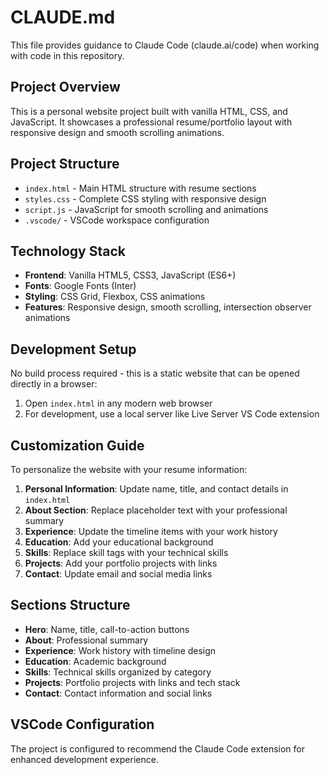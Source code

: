 # CLAUDE.md

This file provides guidance to Claude Code (claude.ai/code) when working with code in this repository.

## Project Overview

This is a personal website project built with vanilla HTML, CSS, and JavaScript. It showcases a professional resume/portfolio layout with responsive design and smooth scrolling animations.

## Project Structure

- `index.html` - Main HTML structure with resume sections
- `styles.css` - Complete CSS styling with responsive design
- `script.js` - JavaScript for smooth scrolling and animations
- `.vscode/` - VSCode workspace configuration

## Technology Stack

- **Frontend**: Vanilla HTML5, CSS3, JavaScript (ES6+)
- **Fonts**: Google Fonts (Inter)
- **Styling**: CSS Grid, Flexbox, CSS animations
- **Features**: Responsive design, smooth scrolling, intersection observer animations

## Development Setup

No build process required - this is a static website that can be opened directly in a browser:

1. Open `index.html` in any modern web browser
2. For development, use a local server like Live Server VS Code extension

## Customization Guide

To personalize the website with your resume information:

1. **Personal Information**: Update name, title, and contact details in `index.html`
2. **About Section**: Replace placeholder text with your professional summary
3. **Experience**: Update the timeline items with your work history
4. **Education**: Add your educational background
5. **Skills**: Replace skill tags with your technical skills
6. **Projects**: Add your portfolio projects with links
7. **Contact**: Update email and social media links

## Sections Structure

- **Hero**: Name, title, call-to-action buttons
- **About**: Professional summary
- **Experience**: Work history with timeline design
- **Education**: Academic background
- **Skills**: Technical skills organized by category
- **Projects**: Portfolio projects with links and tech stack
- **Contact**: Contact information and social links

## VSCode Configuration

The project is configured to recommend the Claude Code extension for enhanced development experience.